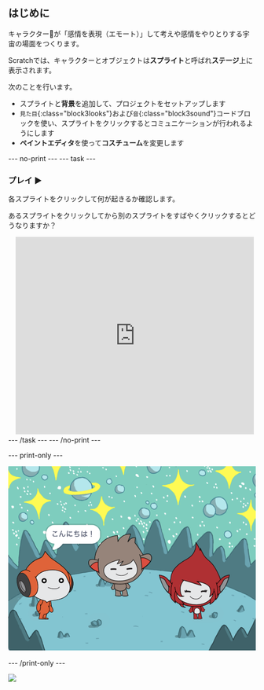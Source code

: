 ## はじめに

キャラクター👾が「感情を表現（エモート）」して考えや感情をやりとりする宇宙の場面をつくります。

Scratchでは、キャラクターとオブジェクトは**スプライト**と呼ばれ**ステージ**上に表示されます。

次のことを行います。
+ スプライトと**背景**を追加して、プロジェクトをセットアップします
+ `見た目`{:class="block3looks"}および`音`{:class="block3sound"}コードブロックを使い、スプライトをクリックするとコミュニケーションが行われるようにします
+ **ペイントエディタ**を使って**コスチューム**を変更します

--- no-print --- --- task ---
### プレイ ▶️
<div style="display: flex; flex-wrap: wrap">
<div style="flex-basis: 175px; flex-grow: 1">  
各スプライトをクリックして何が起きるか確認します。 

あるスプライトをクリックしてから別のスプライトをすばやくクリックするとどうなりますか？
</div>
<div class="scratch-preview" style="margin-left: 15px;">
  <iframe allowtransparency="true" width="485" height="402" src="https://scratch.mit.edu/projects/embed/485673032/?autostart=false" frameborder="0"></iframe>
</div>
</div>
--- /task --- --- /no-print ---

--- print-only ---

![完成したプロジェクト。](images/showcase_static.png)

--- /print-only ---

![](https://code.org/api/hour/begin_raspi_space.png)

